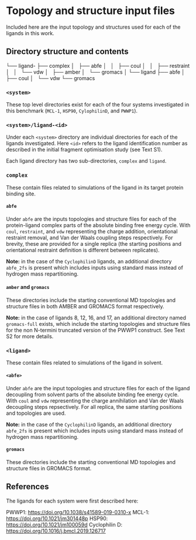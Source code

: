 # Topology and structure input files

Included here are the input topology and structures used for each of the ligands in this work.

## Directory structure and contents

<system>
└── ligand-<id>
    ├── complex
    │   ├── abfe
    │   │   ├── coul
    │   │   ├── restraint
    │   │   └── vdw
    │   ├── amber
    │   └── gromacs
    │
    └── ligand
        ├── abfe
        │   ├── coul
        │   └── vdw
        └── gromacs


### `<system>`

These top level directories exist for each of the four systems investigated in
this benchmark (`MCL-1`, `HSP90`, `CylophilinD`, and `PWWP1`).


### `<system>/ligand-<id>`

Under each `<system>` directory are individual directories for each of the
ligands investigated. Here `<id>` refers to the ligand identification number
as described in the initial fragment optimisation study (see Text S1).

Each ligand directory has two sub-directories, `complex` and `ligand`.


### `complex`

These contain files related to simulations of the ligand in its target protein
binding site.

#### `abfe`

Under `abfe` are the inputs topologies and structure files for
each of the protein-ligand complex parts of the absolute binding free energy
cycle. With `coul`, `restraint`, and `vdw` representing the charge addition,
orientational restraint removal, and Van der Waals coupling steps respectively.
For brevity, these are provided for a single replica (the starting positions
and orientational restraint definition is different between replicates).

**Note:** in the case of the `CyclophilinD` ligands, an additional directory
`abfe_2fs` is present which includes inputs using standard mass instead of
hydrogen mass repartitioning.

#### `amber` and `gromacs`

These directories include the starting conventional MD topologies and structure
files in both AMBER and GROMACS format respectively.

**Note:** in the case of ligands 8, 12, 16, and 17, an additional directory
named `gromacs-full` exists, which include the starting topologies and
structure files for the non N-termini truncated version of the PWWP1
construct. See Text S2 for more details.


### `<ligand>`

These contain files related to simulations of the ligand in solvent.

#### `<abfe>`

Under `abfe` are the input topologies and structure files for each of the
ligand decoupling from solvent parts of the absolute binding fee energy cycle.
With `coul` and `vdw` representing the charge annihilation and Van der Waals
decoupling steps repsectively. For all replica, the same starting positions and
topologies are used.

**Note:** in the case of the `CyclophilinD` ligands, an additional directory
`abfe_2fs` is present which includes inputs using standard mass instead of
hydrogen mass repartitioning.

#### `gromacs`

These directories include the starting conventional MD topologies and structure
files in GROMACS format.


## References

The ligands for each system were first described here:

PWWP1: https://doi.org/10.1038/s41589-019-0310-x
MCL-1: https://doi.org/10.1021/jm301448p
HSP90: https://doi.org/10.1021/jm100059d
Cyclophilin D: https://doi.org/10.1016/j.bmcl.2019.126717
